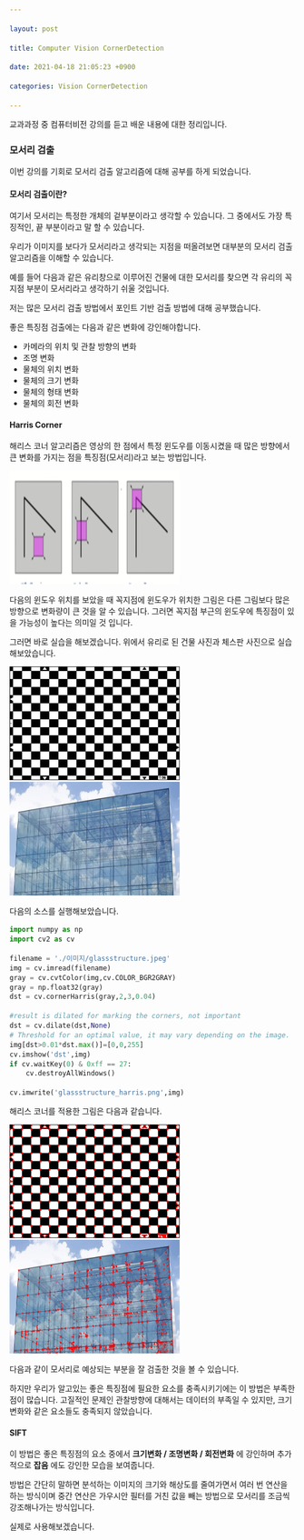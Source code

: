 ```yaml
---

layout: post

title: Computer Vision CornerDetection

date: 2021-04-18 21:05:23 +0900

categories: Vision CornerDetection

---
```


교과과정 중 컴퓨터비전 강의를 듣고 배운 내용에 대한 정리입니다.

### 모서리 검출

이번 강의를 기회로 모서리 검출 알고리즘에 대해 공부를 하게 되었습니다.

#### 모서리 검출이란?

여기서 모서리는 특정한 개체의 겉부분이라고 생각할 수 있습니다. 그 중에서도 가장 특징적인, 끝 부분이라고 말 할 수 있습니다.

우리가 이미지를 보다가 모서리라고 생각되는 지점을 떠올려보면 대부분의 모서리 검출 알고리즘을 이해할 수 있습니다.

예를 들어 다음과 같은 유리창으로 이루어진 건물에 대한 모서리를 찾으면 각 유리의 꼭지점 부분이 모서리라고 생각하기 쉬울 것입니다.

저는 많은 모서리 검출 방법에서 포인트 기반 검출 방법에 대해 공부했습니다.

좋은 특징점 검출에는 다음과 같은 변화에 강인해야합니다.

-	카메라의 위치 및 관찰 방향의 변화
-	조명 변화
-	물체의 위치 변화
-	물체의 크기 변화
-	물체의 형태 변화
-	물체의 회전 변화

#### Harris Corner

해리스 코너 알고리즘은 영상의 한 점에서 특정 윈도우를 이동시켰을 때 많은 방향에서 큰 변화를 가지는 점을 특징점(모서리)라고 보는 방법입니다.

<img src="/public/img/harris_corner.png" width="300" height="200">

다음의 윈도우 위치를 보았을 때 꼭지점에 윈도우가 위치한 그림은 다른 그림보다 많은 방향으로 변화량이 큰 것을 알 수 있습니다. 그러면 꼭지점 부근의 윈도우에 특징점이 있을 가능성이 높다는 의미일 것 입니다.

그러면 바로 실습을 해보겠습니다. 위에서 유리로 된 건물 사진과 체스판 사진으로 실습해보았습니다.

<img src="/public/img/chess.jpeg" width="300" height="200">

<img src="/public/img/glassstructure.jpeg" width="300" height="200">

다음의 소스를 실행해보았습니다.

```python
import numpy as np
import cv2 as cv

filename = './이미지/glassstructure.jpeg'
img = cv.imread(filename)
gray = cv.cvtColor(img,cv.COLOR_BGR2GRAY)
gray = np.float32(gray)
dst = cv.cornerHarris(gray,2,3,0.04)

#result is dilated for marking the corners, not important
dst = cv.dilate(dst,None)
# Threshold for an optimal value, it may vary depending on the image.
img[dst>0.01*dst.max()]=[0,0,255]
cv.imshow('dst',img)
if cv.waitKey(0) & 0xff == 27:
    cv.destroyAllWindows()

cv.imwrite('glassstructure_harris.png',img)
```

해리스 코너를 적용한 그림은 다음과 같습니다.

<img src="/public/img/chess_harris.png" width="300" height="200"><img src="/public/img/glassstructure_harris.png" width="300" height="200">

다음과 같이 모서리로 예상되는 부분을 잘 검출한 것을 볼 수 있습니다.

하지만 우리가 알고있는 좋은 특징점에 필요한 요소를 충족시키기에는 이 방법은 부족한 점이 많습니다. 고질적인 문제인 관찰방향에 대해서는 데이터의 부족일 수 있지만, 크기 변화와 같은 요소들도 충족되지 않았습니다.

#### SIFT

이 방법은 좋은 특징점의 요소 중에서 **크기변화 / 조명변화 / 회전변화** 에 강인하며 추가적으로 **잡음** 에도 강인한 모습을 보여줍니다.

방법은 간단히 말하면 분석하는 이미지의 크기와 해상도를 줄여가면서 여러 번 연산을 하는 방식이며 중간 연산은 가우시안 필터를 거친 값을 빼는 방법으로 모서리를 조금씩 강조해나가는 방식입니다.

실제로 사용해보겠습니다.
